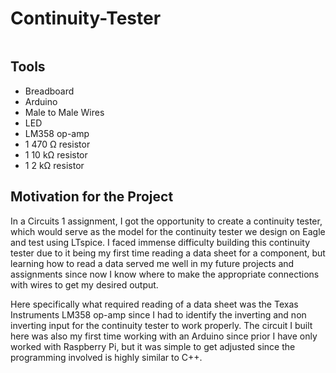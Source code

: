 <h1>Continuity-Tester</h1>

<img src="">

<h2>Tools</h2>
<ul>
  <li>Breadboard</li>
  <li>Arduino</li>
  <li>Male to Male Wires</li>
  <li>LED</li>
  <li>LM358 op-amp</li>
  <li>1 470 <span>&#8486;</span> resistor</li>
  <li>1 10 k<span>&#8486;</span> resistor</li>
  <li>1 2 k<span>&#8486;</span> resistor</li>
  
</ul>  

<h2>Motivation for the Project</h2>

In a Circuits 1 assignment, I got the opportunity to create a continuity tester, which would serve as the model for the continuity tester we design on Eagle and test using LTspice. I faced immense difficulty building this continuity tester due to it being my first time reading a data sheet for a component, but learning how to read a data served me well in my future projects and assignments since now I know where to make the appropriate connections with wires to get my desired output. 

Here specifically what required reading of a data sheet was the Texas Instruments LM358 op-amp since I had to identify the inverting and non inverting input for the continuity tester to work properly. The circuit I built here was also my first time working with an Arduino since prior I have only worked with Raspberry Pi, but it was simple to get adjusted since the programming involved is highly similar to C++.
